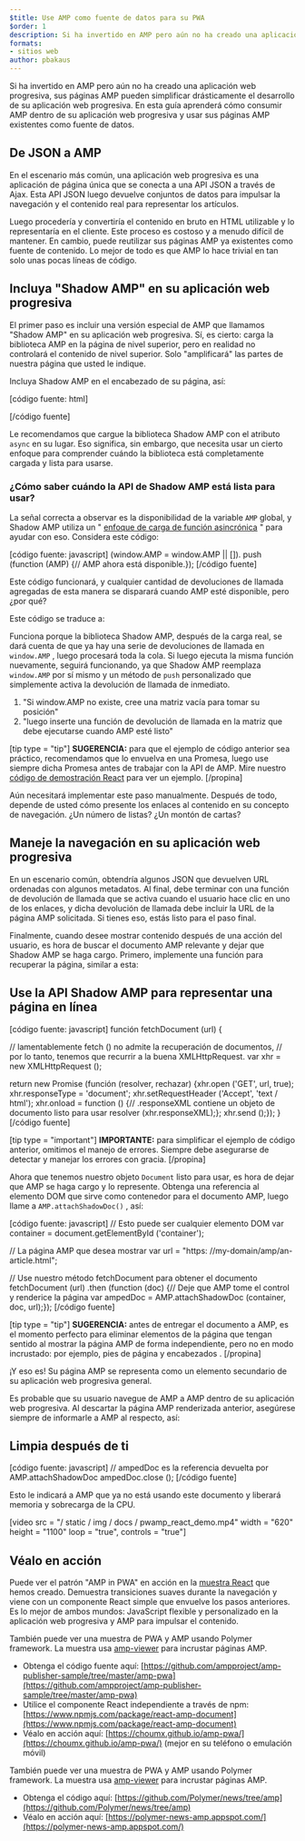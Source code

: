 ```yaml
---
$title: Use AMP como fuente de datos para su PWA
$order: 1
description: Si ha invertido en AMP pero aún no ha creado una aplicación web progresiva, sus páginas AMP pueden simplificar drásticamente el desarrollo de su aplicación web progresiva. Upd
formats:
- sitios web
author: pbakaus
---
```


Si ha invertido en AMP pero aún no ha creado una aplicación web progresiva, sus páginas AMP pueden simplificar drásticamente el desarrollo de su aplicación web progresiva. En esta guía aprenderá cómo consumir AMP dentro de su aplicación web progresiva y usar sus páginas AMP existentes como fuente de datos.

## De JSON a AMP

En el escenario más común, una aplicación web progresiva es una aplicación de página única que se conecta a una API JSON a través de Ajax. Esta API JSON luego devuelve conjuntos de datos para impulsar la navegación y el contenido real para representar los artículos.

Luego procedería y convertiría el contenido en bruto en HTML utilizable y lo representaría en el cliente. Este proceso es costoso y a menudo difícil de mantener. En cambio, puede reutilizar sus páginas AMP ya existentes como fuente de contenido. Lo mejor de todo es que AMP lo hace trivial en tan solo unas pocas líneas de código.

## Incluya "Shadow AMP" en su aplicación web progresiva

El primer paso es incluir una versión especial de AMP que llamamos "Shadow AMP" en su aplicación web progresiva. Sí, es cierto: carga la biblioteca AMP en la página de nivel superior, pero en realidad no controlará el contenido de nivel superior. Solo "amplificará" las partes de nuestra página que usted le indique.

Incluya Shadow AMP en el encabezado de su página, así:

[código fuente: html]

[/código fuente]

<!-- Asynchronously load the AMP-with-Shadow-DOM runtime library. -->

<script async="" src="https://cdn.ampproject.org/shadow-v0.js"></script>


Le recomendamos que cargue la biblioteca Shadow AMP con el atributo `async` en su lugar. Eso significa, sin embargo, que necesita usar un cierto enfoque para comprender cuándo la biblioteca está completamente cargada y lista para usarse.

### ¿Cómo saber cuándo la API de Shadow AMP está lista para usar?

La señal correcta a observar es la disponibilidad de la variable `AMP` global, y Shadow AMP utiliza un " [enfoque de carga de función asincrónica](http://mrcoles.com/blog/google-analytics-asynchronous-tracking-how-it-work/) " para ayudar con eso. Considera este código:

[código fuente: javascript] (window.AMP = window.AMP || []). push (function (AMP) {// AMP ahora está disponible.}); [/código fuente]

Este código funcionará, y cualquier cantidad de devoluciones de llamada agregadas de esta manera se disparará cuando AMP esté disponible, pero ¿por qué?

Este código se traduce a:

Funciona porque la biblioteca Shadow AMP, después de la carga real, se dará cuenta de que ya hay una serie de devoluciones de llamada en `window.AMP` , luego procesará toda la cola. Si luego ejecuta la misma función nuevamente, seguirá funcionando, ya que Shadow AMP reemplaza `window.AMP` por sí mismo y un método de `push` personalizado que simplemente activa la devolución de llamada de inmediato.

1. "Si window.AMP no existe, cree una matriz vacía para tomar su posición"
2. "luego inserte una función de devolución de llamada en la matriz que debe ejecutarse cuando AMP esté listo"

[tip type = "tip"] **SUGERENCIA:** para que el ejemplo de código anterior sea práctico, recomendamos que lo envuelva en una Promesa, luego use siempre dicha Promesa antes de trabajar con la API de AMP. Mire nuestro [código de demostración React](https://github.com/ampproject/amp-publisher-sample/blob/master/amp-pwa/src/components/amp-document/amp-document.js#L20) para ver un ejemplo. [/propina]

Aún necesitará implementar este paso manualmente. Después de todo, depende de usted cómo presente los enlaces al contenido en su concepto de navegación. ¿Un número de listas? ¿Un montón de cartas?

## Maneje la navegación en su aplicación web progresiva

En un escenario común, obtendría algunos JSON que devuelven URL ordenadas con algunos metadatos. Al final, debe terminar con una función de devolución de llamada que se activa cuando el usuario hace clic en uno de los enlaces, y dicha devolución de llamada debe incluir la URL de la página AMP solicitada. Si tienes eso, estás listo para el paso final.

Finalmente, cuando desee mostrar contenido después de una acción del usuario, es hora de buscar el documento AMP relevante y dejar que Shadow AMP se haga cargo. Primero, implemente una función para recuperar la página, similar a esta:

## Use la API Shadow AMP para representar una página en línea

[código fuente: javascript] función fetchDocument (url) {

// lamentablemente fetch () no admite la recuperación de documentos, // por lo tanto, tenemos que recurrir a la buena XMLHttpRequest. var xhr = new XMLHttpRequest ();

return new Promise (función (resolver, rechazar) {xhr.open ('GET', url, true); xhr.responseType = 'document'; xhr.setRequestHeader ('Accept', 'text / html'); xhr.onload = function () {// .responseXML contiene un objeto de documento listo para usar resolver (xhr.responseXML);}; xhr.send ();}); } [/código fuente]

[tip type = "important"] **IMPORTANTE:** para simplificar el ejemplo de código anterior, omitimos el manejo de errores. Siempre debe asegurarse de detectar y manejar los errores con gracia. [/propina]

Ahora que tenemos nuestro objeto `Document` listo para usar, es hora de dejar que AMP se haga cargo y lo represente. Obtenga una referencia al elemento DOM que sirve como contenedor para el documento AMP, luego llame a `AMP.attachShadowDoc()` , así:

[código fuente: javascript] // Esto puede ser cualquier elemento DOM var container = document.getElementById ('container');

// La página AMP que desea mostrar var url = "https: //my-domain/amp/an-article.html";

// Use nuestro método fetchDocument para obtener el documento fetchDocument (url) .then (function (doc) {// Deje que AMP tome el control y renderice la página var ampedDoc = AMP.attachShadowDoc (container, doc, url);}); [/código fuente]

[tip type = "tip"] **SUGERENCIA:** antes de entregar el documento a AMP, es el momento perfecto para eliminar elementos de la página que tengan sentido al mostrar la página AMP de forma independiente, pero no en modo incrustado: por ejemplo, pies de página y encabezados . [/propina]

¡Y eso es! Su página AMP se representa como un elemento secundario de su aplicación web progresiva general.

Es probable que su usuario navegue de AMP a AMP dentro de su aplicación web progresiva. Al descartar la página AMP renderizada anterior, asegúrese siempre de informarle a AMP al respecto, así:

## Limpia después de ti

[código fuente: javascript] // ampedDoc es la referencia devuelta por AMP.attachShadowDoc ampedDoc.close (); [/código fuente]

Esto le indicará a AMP que ya no está usando este documento y liberará memoria y sobrecarga de la CPU.

[video src = "/ static / img / docs / pwamp_react_demo.mp4" width = "620" height = "1100" loop = "true", controls = "true"]

## Véalo en acción

Puede ver el patrón "AMP in PWA" en acción en la [muestra React](https://github.com/ampproject/amp-publisher-sample/tree/master/amp-pwa) que hemos creado. Demuestra transiciones suaves durante la navegación y viene con un componente React simple que envuelve los pasos anteriores. Es lo mejor de ambos mundos: JavaScript flexible y personalizado en la aplicación web progresiva y AMP para impulsar el contenido.

También puede ver una muestra de PWA y AMP usando Polymer framework. La muestra usa [amp-viewer](https://github.com/PolymerLabs/amp-viewer/) para incrustar páginas AMP.

- Obtenga el código fuente aquí: [https://github.com/ampproject/amp-publisher-sample/tree/master/amp-pwa](https://github.com/ampproject/amp-publisher-sample/tree/master/amp-pwa)
- Utilice el componente React independiente a través de npm: [https://www.npmjs.com/package/react-amp-document](https://www.npmjs.com/package/react-amp-document)
- Véalo en acción aquí: [https://choumx.github.io/amp-pwa/](https://choumx.github.io/amp-pwa/) (mejor en su teléfono o emulación móvil)

También puede ver una muestra de PWA y AMP usando Polymer framework. La muestra usa [amp-viewer](https://github.com/PolymerLabs/amp-viewer/) para incrustar páginas AMP.

- Obtenga el código aquí: [https://github.com/Polymer/news/tree/amp](https://github.com/Polymer/news/tree/amp)
- Véalo en acción aquí: [https://polymer-news-amp.appspot.com/](https://polymer-news-amp.appspot.com/)
